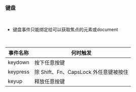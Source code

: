 ### 键盘

<br>

- 键盘事件只能绑定给可以获取焦点的元素或document

<br>


| 事件名称 | 何时触发                              |
| -------- | -------------------------------------|
| keydown  | 按下任意按键                          |
| keypress | 除 Shift、Fn、CapsLock 外任意键被按住|
| keyup    | 释放任意按键                         |
